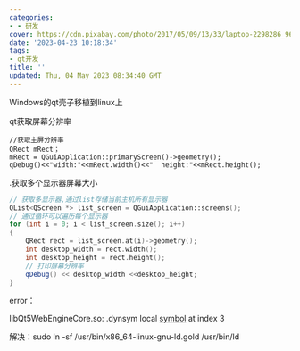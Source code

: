 ```yaml
---
categories:
- - 研发
cover: https://cdn.pixabay.com/photo/2017/05/09/13/33/laptop-2298286_960_720.png
date: '2023-04-23 10:18:34'
tags:
- qt开发
title: ''
updated: Thu, 04 May 2023 08:34:40 GMT
---
```

Windows的qt壳子移植到linux上

qt获取屏幕分辨率

```
//获取主屏分辨率 
QRect mRect； 
mRect = QGuiApplication::primaryScreen()->geometry(); 
qDebug()<<"width:"<<mRect.width()<<"  height:"<<mRect.height();
```

.获取多个显示器屏幕大小

```cpp
// 获取多显示器,通过list存储当前主机所有显示器 
QList<QScreen *> list_screen = QGuiApplication::screens(); 
// 通过循环可以遍历每个显示器 
for (int i = 0; i < list_screen.size(); i++) 
{ 
    QRect rect = list_screen.at(i)->geometry(); 
    int desktop_width = rect.width(); 
    int desktop_height = rect.height(); 
    // 打印屏幕分辨率 
    qDebug() << desktop_width <<desktop_height; 
} 
```

error：

libQt5WebEngineCore.so: .dynsym local [symbol](https://so.csdn.net/so/search?q=symbol&spm=1001.2101.3001.7020) at index 3

解决：sudo ln -sf /usr/bin/x86\_64-linux-gnu-ld.gold /usr/bin/ld
